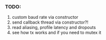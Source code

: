 ### TODO:

1) custom baud rate via constructor
2) send callback thread via constructor?!
3) read aliasing, profile latency and dropouts
4) see how tx works and if you need to mutex it